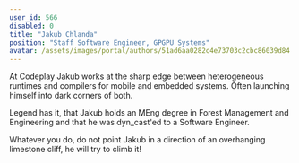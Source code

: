 ```yaml
---
user_id: 566
disabled: 0
title: "Jakub Chlanda"
position: "Staff Software Engineer, GPGPU Systems"
avatar: /assets/images/portal/authors/51ad6aa0282c4e73703c2cbc86039d84.png
---
```

At Codeplay Jakub works at the sharp edge between heterogeneous runtimes and compilers for mobile and embedded systems. Often launching himself into dark corners of both.

Legend has it, that Jakub holds an MEng degree in Forest Management and Engineering and that he was dyn_cast'ed to a Software Engineer.

Whatever you do, do not point Jakub in a direction of an overhanging limestone cliff, he will try to climb it!

